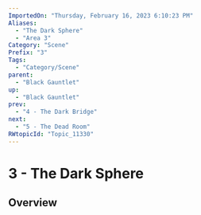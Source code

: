 ```yaml
---
ImportedOn: "Thursday, February 16, 2023 6:10:23 PM"
Aliases:
  - "The Dark Sphere"
  - "Area 3"
Category: "Scene"
Prefix: "3"
Tags:
  - "Category/Scene"
parent:
  - "Black Gauntlet"
up:
  - "Black Gauntlet"
prev:
  - "4 - The Dark Bridge"
next:
  - "5 - The Dead Room"
RWtopicId: "Topic_11330"
---
```

# 3 - The Dark Sphere
## Overview
